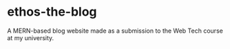 # ethos-the-blog

A MERN-based blog website made as a submission to the Web Tech course at my university.

